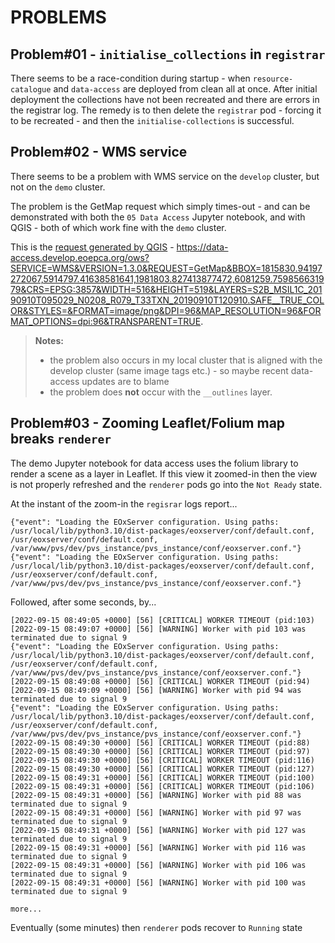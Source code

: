 
# PROBLEMS

## **Problem#01** - `initialise_collections` in `registrar`

There seems to be a race-condition during startup - when `resource-catalogue` and `data-access` are deployed from clean all at once. After initial deployment the collections have not been recreated and there are errors in the registrar log. The remedy is to then delete the `registrar` pod - forcing it to be recreated - and then the `initialise-collections` is successful.

## **Problem#02** - WMS service

There seems to be a problem with WMS service on the `develop` cluster, but not on the `demo` cluster.

The problem is the GetMap request which simply times-out - and can be demonstrated with both the `05 Data Access` Jupyter notebook, and with QGIS - both of which work fine with the `demo` cluster.

This is the [request generated by QGIS](https://data-access.develop.eoepca.org/ows?SERVICE=WMS&VERSION=1.3.0&REQUEST=GetMap&BBOX=1815830.94197272067,5914797.41638581641,1981803.827413877472,6081259.759856631979&CRS=EPSG:3857&WIDTH=516&HEIGHT=519&LAYERS=S2B_MSIL1C_20190910T095029_N0208_R079_T33TXN_20190910T120910.SAFE__TRUE_COLOR&STYLES=&FORMAT=image/png&DPI=96&MAP_RESOLUTION=96&FORMAT_OPTIONS=dpi:96&TRANSPARENT=TRUE) - https://data-access.develop.eoepca.org/ows?SERVICE=WMS&VERSION=1.3.0&REQUEST=GetMap&BBOX=1815830.94197272067,5914797.41638581641,1981803.827413877472,6081259.759856631979&CRS=EPSG:3857&WIDTH=516&HEIGHT=519&LAYERS=S2B_MSIL1C_20190910T095029_N0208_R079_T33TXN_20190910T120910.SAFE__TRUE_COLOR&STYLES=&FORMAT=image/png&DPI=96&MAP_RESOLUTION=96&FORMAT_OPTIONS=dpi:96&TRANSPARENT=TRUE.

> **Notes:**
> * the problem also occurs in my local cluster that is aligned with the develop cluster (same image tags etc.) - so maybe recent data-access updates are to blame
> * the problem does **not** occur with the `__outlines` layer.

## **Problem#03** - Zooming Leaflet/Folium map breaks `renderer`

The demo Jupyter notebook for data access uses the folium library to render a scene as a layer in Leaflet. If this view it zoomed-in then the view is not properly refreshed and the `renderer` pods go into the `Not Ready` state.

At the instant of the zoom-in the `regisrar` logs report...

```
{"event": "Loading the EOxServer configuration. Using paths: /usr/local/lib/python3.10/dist-packages/eoxserver/conf/default.conf, /usr/eoxserver/conf/default.conf, /var/www/pvs/dev/pvs_instance/pvs_instance/conf/eoxserver.conf."}
{"event": "Loading the EOxServer configuration. Using paths: /usr/local/lib/python3.10/dist-packages/eoxserver/conf/default.conf, /usr/eoxserver/conf/default.conf, /var/www/pvs/dev/pvs_instance/pvs_instance/conf/eoxserver.conf."}
```

Followed, after some seconds, by...

```
[2022-09-15 08:49:05 +0000] [56] [CRITICAL] WORKER TIMEOUT (pid:103)
[2022-09-15 08:49:07 +0000] [56] [WARNING] Worker with pid 103 was terminated due to signal 9
{"event": "Loading the EOxServer configuration. Using paths: /usr/local/lib/python3.10/dist-packages/eoxserver/conf/default.conf, /usr/eoxserver/conf/default.conf, /var/www/pvs/dev/pvs_instance/pvs_instance/conf/eoxserver.conf."}
[2022-09-15 08:49:08 +0000] [56] [CRITICAL] WORKER TIMEOUT (pid:94)
[2022-09-15 08:49:09 +0000] [56] [WARNING] Worker with pid 94 was terminated due to signal 9
{"event": "Loading the EOxServer configuration. Using paths: /usr/local/lib/python3.10/dist-packages/eoxserver/conf/default.conf, /usr/eoxserver/conf/default.conf, /var/www/pvs/dev/pvs_instance/pvs_instance/conf/eoxserver.conf."}
[2022-09-15 08:49:30 +0000] [56] [CRITICAL] WORKER TIMEOUT (pid:88)
[2022-09-15 08:49:30 +0000] [56] [CRITICAL] WORKER TIMEOUT (pid:97)
[2022-09-15 08:49:30 +0000] [56] [CRITICAL] WORKER TIMEOUT (pid:116)
[2022-09-15 08:49:30 +0000] [56] [CRITICAL] WORKER TIMEOUT (pid:127)
[2022-09-15 08:49:31 +0000] [56] [CRITICAL] WORKER TIMEOUT (pid:100)
[2022-09-15 08:49:31 +0000] [56] [CRITICAL] WORKER TIMEOUT (pid:106)
[2022-09-15 08:49:31 +0000] [56] [WARNING] Worker with pid 88 was terminated due to signal 9
[2022-09-15 08:49:31 +0000] [56] [WARNING] Worker with pid 97 was terminated due to signal 9
[2022-09-15 08:49:31 +0000] [56] [WARNING] Worker with pid 127 was terminated due to signal 9
[2022-09-15 08:49:31 +0000] [56] [WARNING] Worker with pid 116 was terminated due to signal 9
[2022-09-15 08:49:31 +0000] [56] [WARNING] Worker with pid 106 was terminated due to signal 9
[2022-09-15 08:49:31 +0000] [56] [WARNING] Worker with pid 100 was terminated due to signal 9

more...
```

Eventually (some minutes) then `renderer` pods recover to `Running` state
